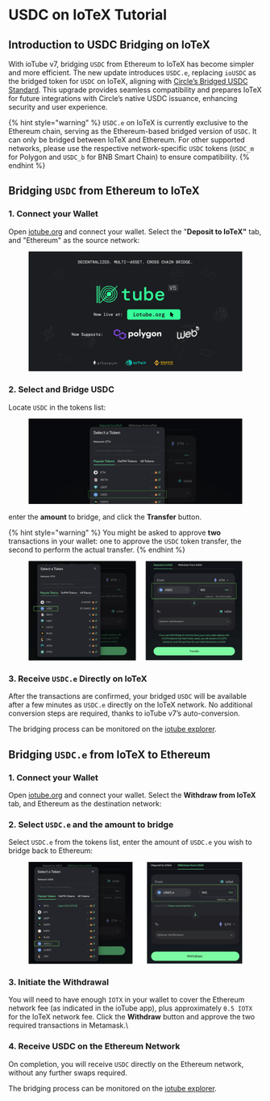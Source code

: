 # USDC on IoTeX Tutorial

## Introduction to USDC Bridging on IoTeX

With ioTube v7, bridging `USDC` from Ethereum to IoTeX has become simpler and more efficient. The new update introduces `USDC.e`, replacing `ioUSDC` as the bridged token for `USDC` on IoTeX, aligning with [Circle’s Bridged USDC Standard](https://www.circle.com/bridged-usdc). This upgrade provides seamless compatibility and prepares IoTeX for future integrations with Circle’s native USDC issuance, enhancing security and user experience.

{% hint style="warning" %}
`USDC.e` on IoTeX is currently exclusive to the Ethereum chain, serving as the Ethereum-based bridged version of `USDC`. It can only be bridged between IoTeX and Ethereum. For other supported networks, please use the respective network-specific `USDC` tokens (`USDC_m` for Polygon and `USDC_b` for BNB Smart Chain) to ensure compatibility.
{% endhint %}

## **Bridging `USDC` from Ethereum to IoTeX**

### 1. Connect your Wallet

Open [iotube.org](https://iotube.org) and connect your wallet. Select the "**Deposit to IoTeX"** tab, and "Ethereum" as the source network:

<figure><img src="../.gitbook/assets/image.png" alt=""><figcaption></figcaption></figure>

### 2. Select and Bridge USDC

Locate `USDC` in the tokens list:

<figure><img src="../.gitbook/assets/image (2).png" alt=""><figcaption></figcaption></figure>

enter the **amount** to bridge, and click the **Transfer** button.&#x20;

{% hint style="warning" %}
You might be asked to approve **two** transactions in your wallet: one to approve the `USDC` token transfer, the second to perform the actual transfer.
{% endhint %}

<figure><img src="../.gitbook/assets/image (3).png" alt=""><figcaption></figcaption></figure>

### 3. Receive `USDC.e` Directly on IoTeX

After the transactions are confirmed, your bridged `USDC` will be available after a few minutes as `USDC.e` directly on the IoTeX network. No additional conversion steps are required, thanks to ioTube v7’s auto-conversion.&#x20;

The bridging process can be monitored on the [iotube explorer](https://bridge.iotex.io/transactions#iotex).

## Bridging `USDC.e` from IoTeX to Ethereum

### 1. Connect your Wallet

Open [iotube.org](https://iotube.org) and connect your wallet. Select the **Withdraw from IoTeX** tab, and Ethereum as the destination network:



### 2. Select `USDC.e` and the amount to bridge

Select `USDC.e` from the tokens list, enter the amount of `USDC.e` you wish to bridge back to Ethereum:

<figure><img src="../.gitbook/assets/image (8).png" alt=""><figcaption></figcaption></figure>

### 3. Initiate the Withdrawal

You will need to have enough `IOTX` in your wallet to cover the Ethereum network fee (as indicated in the ioTube app), plus approximately `0.5 IOTX` for the IoTeX network fee. Click the **Withdraw** button and approve the two required transactions in Metamask.\


### 4. Receive USDC on the Ethereum Network

On completion, you will receive `USDC` directly on the Ethereum network, without any further swaps required.

The bridging process can be monitored on the [iotube explorer](https://bridge.iotex.io/transactions#eth).
